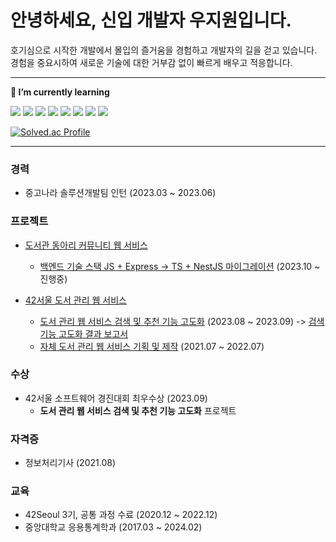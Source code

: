 # 안녕하세요, 신입 개발자 우지원입니다.

<!--
**Jiwon-Woo/Jiwon-Woo** is a ✨ _special_ ✨ repository because its `README.md` (this file) appears on your GitHub profile.

Here are some ideas to get you started:

- 🔭 I’m currently working on ...
- 🌱 I’m currently learning ...
- 👯 I’m looking to collaborate on ...
- 🤔 I’m looking for help with ...
- 💬 Ask me about ...
- 📫 How to reach me: ...
- 😄 Pronouns: ...
- ⚡ Fun fact: ...
-->

호기심으로 시작한 개발에서 몰입의 즐거움을 경험하고 개발자의 길을 걷고 있습니다.
<br/>
경험을 중요시하여 새로운 기술에 대한 거부감 없이 빠르게 배우고 적응합니다.

---

**🌱 I’m currently learning**

<img src="https://img.shields.io/badge/Node.js-339933?style=flat-square&logo=nodedotjs&logoColor=white"/></a>
<img src="https://img.shields.io/badge/JavaScript-F7DF1E?style=flat-square&logo=javascript&logoColor=white"/></a>
<img src="https://img.shields.io/badge/TypeScript-3178C6?style=flat-square&logo=typescript&logoColor=white"/></a>
<img src="https://img.shields.io/badge/Express-000000?style=flat-square&logo=express&logoColor=white"/></a>
<img src="https://img.shields.io/badge/NestJS-E0234E?style=flat-square&logo=nestjs&logoColor=white"/></a>
<img src="https://img.shields.io/badge/Docker-2496ED?style=flat-square&logo=docker&logoColor=white"/></a>
<img src="https://img.shields.io/badge/MySQL-4479A1?style=flat-square&logo=mysql&logoColor=white"/></a>
<img src="https://img.shields.io/badge/React-61DAFB?style=flat-square&logo=react&logoColor=black"/></a>


[![Solved.ac Profile](http://mazassumnida.wtf/api/generate_badge?boj=wldnjs0607)](https://solved.ac/wldnjs0607)

---
### 경력
- 중고나라 솔루션개발팀 인턴 (2023.03 ~ 2023.06)

### 프로젝트

- [도서관 동아리 커뮤니티 웹 서비스](https://together.42jip.net)
  - [백엔드 기술 스택 JS + Express -> TS + NestJS 마이그레이션](https://github.com/Together42/nest-backend) (2023.10 ~ 진행중)

- [42서울 도서 관리 웹 서비스](https://42library.kr)
  - [도서 관리 웹 서비스 검색 및 추천 기능 고도화](https://github.com/jiphyeonjeon-42/backend) (2023.08 ~ 2023.09) -> [검색 기능 고도화 결과 보고서](https://jiwon-woo.github.io/%EB%8F%84%EC%84%9C-%EA%B4%80%EB%A6%AC-%EC%9B%B9%EC%84%9C%EB%B9%84%EC%8A%A4-%EA%B2%80%EC%83%89-%EA%B3%A0%EB%8F%84%ED%99%94)
  - [자체 도서 관리 웹 서비스 기획 및 제작](https://github.com/jiphyeonjeon-42/frontend) (2021.07 ~ 2022.07)

### 수상
- 42서울 소프트웨어 경진대회 최우수상 (2023.09)
  - __도서 관리 웹 서비스 검색 및 추천 기능 고도화__ 프로젝트

### 자격증
- 정보처리기사 (2021.08)

### 교육
- 42Seoul 3기, 공통 과정 수료 (2020.12 ~ 2022.12)
- 중앙대학교 응용통계학과 (2017.03 ~ 2024.02)

